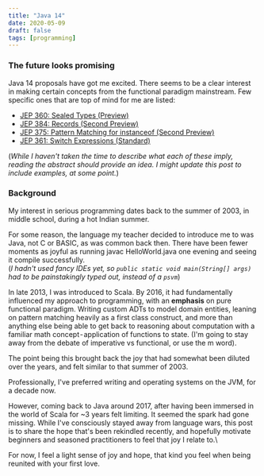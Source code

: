 ```yaml
---
title: "Java 14"
date: 2020-05-09
draft: false
tags: [programming]
---
```

### The future looks promising
Java 14 proposals have got me excited. There seems to be a clear interest in making certain concepts from the functional paradigm mainstream. Few specific ones that are top of mind for me are listed:
* [JEP 360: Sealed Types (Preview)](https://openjdk.java.net/jeps/384)
* [JEP 384: Records (Second Preview)](https://openjdk.java.net/jeps/384)
* [JEP 375: Pattern Matching for instanceof (Second Preview)](https://openjdk.java.net/jeps/361)
* [JEP 361: Switch Expressions (Standard)](https://openjdk.java.net/jeps/361)

(*While I haven't taken the time to describe what each of these imply, reading the abstract should provide an idea. 
I might update this post to include examples, at some point.*)

### Background
My interest in serious programming dates back to the summer of 2003, in middle school, during a hot Indian summer.

For some reason, the language my teacher decided to introduce me to was Java, not C or BASIC, as was common back then.
There have been fewer moments as joyful as running javac HelloWorld.java one evening and seeing it compile successfully.\
(*I hadn't used fancy IDEs yet, so `public static void main(String[] args)` had to be painstakingly typed out, instead of a `psvm`*)

In late 2013, I was introduced to Scala. By 2016, it had fundamentally influenced my approach to programming, with an **emphasis** on pure functional paradigm.
Writing custom ADTs to model domain entities, leaning on pattern matching heavily as a first class construct, and more than anything else being able to get back to reasoning about computation with a familiar math concept - application of functions to state. (I'm going to stay away from the debate of imperative vs functional, or use the m word).

The point being this brought back the joy that had somewhat been diluted over the years, and felt similar to that summer of 2003.

Professionally, I've preferred writing and operating systems on the JVM, for a decade now.

However, coming back to Java around 2017, after having been immersed in the world of Scala for ~3 years felt limiting. It seemed the spark had gone missing.
While I've consciously stayed away from language wars, this post is to share the hope that's been rekindled recently, and hopefully motivate beginners and seasoned practitioners to feel that joy I relate to.\

For now, I feel a light sense of joy and hope, that kind you feel when being reunited with your first love.
